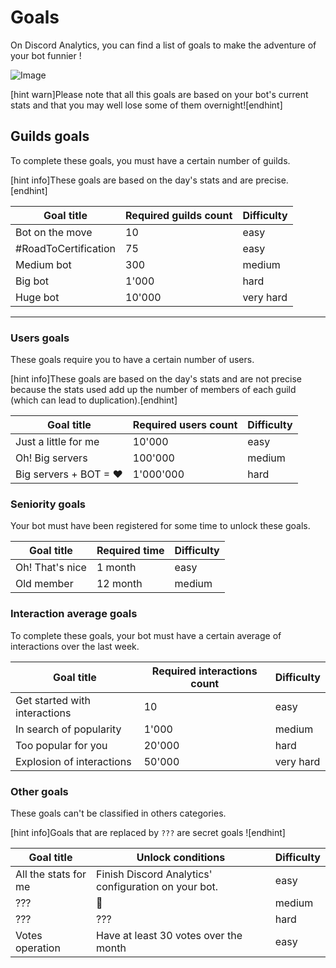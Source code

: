 # Goals

On Discord Analytics, you can find a list of goals to make the adventure of your bot funnier !

![Image](https://i.imgur.com/VlfOEmN.png)

[hint warn]Please note that all this goals are based on your bot's current stats and that you may well lose some of them overnight![endhint]

## Guilds goals

To complete these goals, you must have a certain number of guilds.

[hint info]These goals are based on the day's stats and are precise.[endhint]

| Goal title           | Required guilds count | Difficulty |
| -------------------- | --------------------- | ---------- |
| Bot on the move      | 10                    | easy       |
| #RoadToCertification | 75                    | easy       |
| Medium bot           | 300                   | medium     |
| Big bot              | 1'000                 | hard       |
| Huge bot             | 10'000                | very hard  |

***

### Users goals

These goals require you to have a certain number of users.

[hint info]These goals are based on the day's stats and are not precise because the stats used add up the number of members of each guild (which can lead to duplication).[endhint]

| Goal title             | Required users count | Difficulty |
|------------------------|----------------------|------------|
| Just a little for me   | 10'000               | easy       |
| Oh! Big servers        | 100'000              | medium     |
| Big servers + BOT = ♥  | 1'000'000            | hard       |

### Seniority goals

Your bot must have been registered for some time to unlock these goals.

| Goal title      | Required time | Difficulty |
| --------------- | ------------- | ---------- |
| Oh! That's nice | 1 month       | easy       |
| Old member      | 12 month      | medium     |

### Interaction average goals

To complete these goals, your bot must have a certain average of interactions over the last week.

| Goal title                    | Required interactions count | Difficulty |
| ----------------------------- | --------------------------- | ---------- |
| Get started with interactions | 10                          | easy       |
| In search of popularity       | 1'000                       | medium     |
| Too popular for you           | 20'000                      | hard       |
| Explosion of interactions     | 50'000                      | very hard  |

### Other goals

These goals can't be classified in others categories.

[hint info]Goals that are replaced by `???` are secret goals ![endhint]

| Goal title            | Unlock conditions                                    | Difficulty |
| --------------------- | ---------------------------------------------------- | ---------- |
| All the stats for me  | Finish Discord Analytics' configuration on your bot. | easy       |
| ???                   | 🥖                                                   | medium     |
| ???                   | ???                                                  | hard       |
| Votes operation       | Have at least 30 votes over the month                | easy       |
